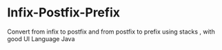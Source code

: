 # Infix-Postfix-Prefix
Convert from infix to postfix and from postfix to prefix using stacks , with good UI
Language Java
